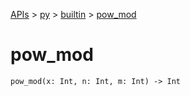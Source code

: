 [APIs](../../index.md) > [py](../index.md) > [builtin](./index.md) > [pow_mod]()

# pow_mod

```
pow_mod(x: Int, n: Int, m: Int) -> Int
```
